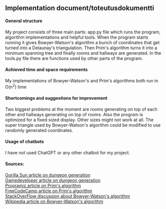## Implementation document/toteutusdokumentti

#### General structure

My project consists of three main parts: app.py file which runs the program, algorithm implementations and helpful tools.
When the program starts running it gives Bowyer-Watson's algorithm a bunch of coordinates that get turned into a Delaunay's
triangulation. Then Prim's algorithm turns it into a minimum spanning tree and finally rooms and hallways are generated.
In the tools.py file there are functions used by other parts of the program.

#### Achieved time and space requirements

My implementations of Bowyer-Watson's and Prim's algorithms both run in O(n<sup>2</sup>) time

#### Shortcomings and suggestions for improvement

Two biggest problems at the moment are rooms generating on top of each other and hallways generating on top of rooms.
Also the program is optimized for a fixed sized display. Other sizes might not work at all. The super triangle used by
Bowyer-Watson's algorithm could be modified to use randomly generated coordinates. 

#### Usage of chatbots

I have not used ChatGPT or any other chatbot for my project.

#### Sources:

[Gorilla Sun article on dungeon generation](https://www.gorillasun.de/blog/bowyer-watson-algorithm-for-delaunay-triangulation/)\
[Gamedeveloper article on dungeon generation](https://www.gamedeveloper.com/programming/procedural-dungeon-generation-algorithm#close-modal)\
[Programiz article on Prim's algorithm](https://www.programiz.com/dsa/prim-algorithm)\
[FreeCodeCamp article on Prim's algorithm](https://www.freecodecamp.org/news/prims-algorithm-explained-with-pseudocode/)\
[StackOverFlow discussion about Bowyer-Watson's algorithm](https://stackoverflow.com/questions/58116412/a-bowyer-watson-delaunay-triangulation-i-implemented-doesnt-remove-the-triangle)\
[Wikipedia article on Bowyer-Watson's algorithm](https://en.wikipedia.org/wiki/Bowyer%E2%80%93Watson_algorithm)
